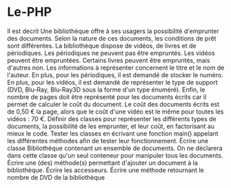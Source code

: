 # Le-PHP
Il est decrit
Une bibliothèque offre à ses usagers la possibilité d'emprunter des documents.
Selon la nature de ces documents, les conditions de prêt sont différentes.
La bibliothèque dispose de vidéos, de livres et de périodiques.
Les périodiques ne peuvent pas être empruntés.
Les vidéos peuvent être empruntées.
Certains livres peuvent être empruntés, mais d'autres non.
Les informations à représenter concernent le titre et le nom de l'auteur.
En plus, pour les périodiques, il est demandé de stocker le numéro.
En plus, pour les vidéos, il est demandé de représenter le type de support
(DVD, Blu-Ray, Blu-Ray3D sous la forme d'un type énuméré).
Enfin, le nombre de pages doit être représenté pour les documents écrits car il
permet de calculer le coût du document.
Le coût des documents écrits est de 0,50 € la page, alors que le coût d'une
vidéo est le même pour toutes les vidéos : 70 €.
Définir des classes pour représenter les différents types de documents, la
possibilité de les emprunter, et leur coût, en factorisant au mieux le code.
Tester les classes en écrivant une fonction main() appelant les
différentes méthodes afin de tester leur fonctionnement.
Écrire une classe Bibliothèque contenant un ensemble de documents.
On ne déclarera dans cette classe qu'un seul conteneur pour manipuler tous
les documents.
Écrire une (des) méthode(s) permettant d'ajouter un document à la
bibliothèque.
Écrire les accesseurs.
Écrire une méthode retournant le nombre de DVD de la bibliothèque
